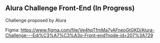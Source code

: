 ## Alura Challenge Front-End (In Progress)

Challenge proposed by Alura

Figma:
https://www.figma.com/file/Ve4hpTfmMa7yAFneoGtGKD/Alura-Challenge---Edi%C3%A7%C3%A3o-Front-end?node-id=207%3A729